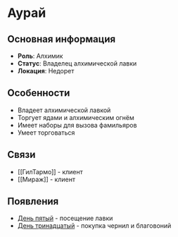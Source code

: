 # Аурай

## Основная информация
- **Роль**: Алхимик
- **Статус**: Владелец алхимической лавки
- **Локация**: Недорет

## Особенности
- Владеет алхимической лавкой
- Торгует ядами и алхимическим огнём
- Имеет наборы для вызова фамильяров
- Умеет торговаться

## Связи
- [[ГилТармо]] - клиент
- [[Мираж]] - клиент

## Появления
- [День пятый](obsidian://open?vault=Project%20LUX&file=%D0%9E%D1%82%D1%87%D0%B5%D1%82%D1%8B%2F%D0%94%D0%B5%D0%BD%D1%8C%20%D0%BF%D1%8F%D1%82%D1%8B%D0%B9) - посещение лавки
- [День тринадцатый](obsidian://open?vault=Project%20LUX&file=%D0%9E%D1%82%D1%87%D0%B5%D1%82%D1%8B%2F%D0%94%D0%B5%D0%BD%D1%8C%20%D1%82%D1%80%D0%B8%D0%BD%D0%B0%D0%B4%D1%86%D0%B0%D1%82%D1%8B%D0%B9) - покупка чернил и благовоний 